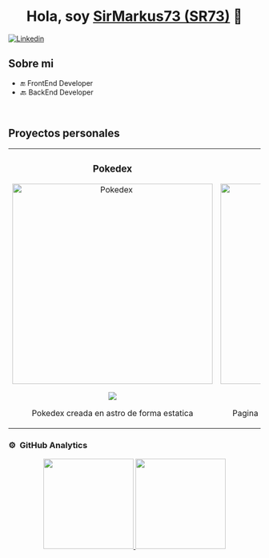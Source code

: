 <div align="center">
<h1 align="center">Hola, soy <a href="https://sr73.space">SirMarkus73 (SR73)</a> 👋</h1>
</div>
<!-- <img src="https://i.imgur.com/weNbhGZ.png"> -->

[![Linkedin](	https://img.shields.io/badge/LinkedIn-0077B5?style=for-the-badge&logo=linkedin&logoColor=white)](https://www.linkedin.com/in/marcos-barrero-a103082a2/)

## Sobre mi

- 🔚 FrontEnd Developer
- 🔙 BackEnd Developer
<br>

## Proyectos personales
<table>
<tr>
  <td width="50%">
    <h3 align="center">Pokedex</h3>
    <div align="center">
      <a href="https://github.com/SirMarkus73/pokedex" target="_blank"><img src="https://github.com/SirMarkus73/SirMarkus73/assets/116315428/8800321e-bf60-4d69-8b10-f835ad9e9f62" width="400" alt="Pokedex"></a>
        <p>
          <a href="https://github.com/SirMarkus73/pokedex" target="_blank">
          <img src="https://img.shields.io/badge/CÓDIGO-ff9?style=for-the-badge&logo=github&logoColor=black">
        </p>
      </a>  
      <p>Pokedex creada en astro de forma estatica</p>
    </div>
                                                                                      
  </td>
  <td width="50%">
    <h3 align="center">Pagina de recetas</h3>
    <div align="center">
      <a href="https://github.com/SirMarkus73/recipes" target="_blank"><img src="https://github.com/SirMarkus73/SirMarkus73/assets/116315428/e123ef4b-5f41-4550-afbb-9cdb1e69e2e7" width="400" alt="Pagina de recetas"></a>
        <p>
          <a href="https://github.com/SirMarkus73/recipes" target="_blank">
          <img src="https://img.shields.io/badge/CÓDIGO-ff9?style=for-the-badge&logo=github&logoColor=black">
        </p>
      </a>  
      <p>Pagina de recetas usando SSR creada en astro</p>
    </div>
                                                                                      
  </td>
</tr>

</table>

### ⚙️ &nbsp;GitHub Analytics

<p align="center">
<a href="https://github.com/ArisGuimera">
  <img height="180em" src="https://github-readme-stats-eight-theta.vercel.app/api?username=SirMarkus73&show_icons=true&theme=algolia&include_all_commits=true&count_private=true"/>
  <img height="180em" src="https://github-readme-stats-eight-theta.vercel.app/api/top-langs/?username=SirMarkus73&layout=compact&langs_count=8&theme=algolia"/>
</a>
</p>
